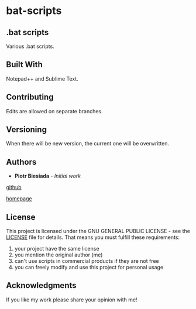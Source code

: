 # bat-scripts
 
## .bat scripts

Various .bat scripts.

## Built With

Notepad++ and Sublime Text.

## Contributing

Edits are allowed on separate branches.

## Versioning

When there will be new version, the current one will be overwritten.

## Authors

* **Piotr Biesiada** - *Initial work*

[github](https://github.com/pbies)

[homepage](https://pbies.net/)

## License

This project is licensed under the GNU GENERAL PUBLIC LICENSE - see the [LICENSE](LICENSE) file for details.
That means you must fulfill these requirements:
1. your project have the same license
2. you mention the original author (me)
3. can't use scripts in commercial products if they are not free
4. you can freely modify and use this project for personal usage

## Acknowledgments

If you like my work please share your opinion with me!
